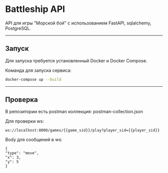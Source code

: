 # Battleship API

API для игры "Морской бой" с использованием FastAPI, sqlalchemy, PostgreSQL.

---

## Запуск

Для запуска требуется установленный Docker и Docker Compose.

Команда для запуска сервиса:

```bash
docker-compose up --build
```

---

## Проверка

В репозитории есть postman коллекция: postman-collection.json

Для проверки ws:
```
ws://localhost:8000/games/{{game_sid}}/play?player_sid={{player_sid}}
```
Body для сообщений в ws:
```
{
"type": "move",
"x": 3,
"y": 5
}
```
